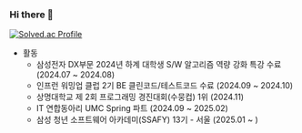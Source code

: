 ### Hi there 👋

[![Solved.ac Profile](http://mazassumnida.wtf/api/v2/generate_badge?boj=2jh627)](https://solved.ac/2jh627)

- 활동  
  - 삼성전자 DX부문 2024년 하계 대학생 S/W 알고리즘 역량 강화 특강 수료 (2024.07 ~ 2024.08)        
  - 인프런 워밍업 클럽 2기 BE 클린코드/테스트코드 수료 (2024.09 ~ 2024.10)
  - 상명대학교 제 2회 프로그래밍 경진대회(수뭉컵) 1위 (2024.11)
  - IT 연합동아리 UMC Spring 파트 (2024.09 ~ 2025.02)  
  - 삼성 청년 소프트웨어 아카데미(SSAFY) 13기 - 서울 (2025.01 ~ )  
